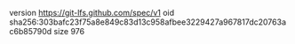 version https://git-lfs.github.com/spec/v1
oid sha256:303bafc23f75a8e849c83d13c958afbee3229427a967817dc20763ac6b85790d
size 976

